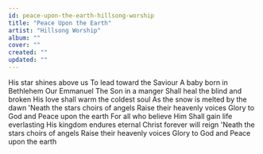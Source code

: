 ```yaml
---
id: peace-upon-the-earth-hillsong-worship
title: "Peace Upon the Earth"
artist: "Hillsong Worship"
album: ""
cover: ""
created: ""
updated: ""
---
```


His star shines above us
To lead toward the Saviour
A baby born in Bethlehem
Our Emmanuel
The Son in a manger
Shall heal the blind and broken
His love shall warm the coldest soul
As the snow is melted by the dawn
'Neath the stars choirs of angels
Raise their heavenly voices
Glory to God and
Peace upon the earth
For all who believe Him
Shall gain life everlasting
His kingdom endures eternal
Christ forever will reign
'Neath the stars choirs of angels
Raise their heavenly voices
Glory to God and
Peace upon the earth